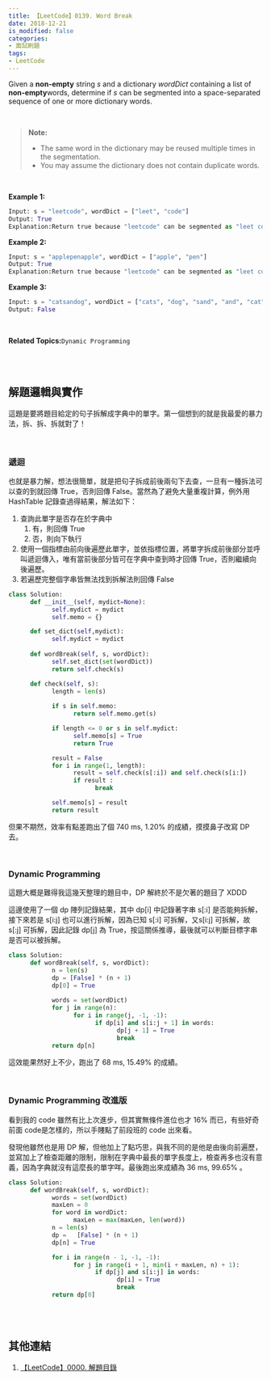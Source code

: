 ```yaml
---
title: 【LeetCode】0139. Word Break
date: 2018-12-21
is_modified: false
categories:
- 面試刷題
tags:
- LeetCode
--- 
```


Given a  **non-empty**  string  _s_  and a dictionary  _wordDict_  containing a list of  **non-empty**words, determine if  _s_  can be segmented into a space-separated sequence of one or more dictionary words.
<!--more-->
<br> 

> **Note:**
>  - The same word in the dictionary may be reused multiple times in the segmentation.
> - You may assume the dictionary does not contain duplicate words.

<br>

**Example 1:**
```python
Input: s = "leetcode", wordDict = ["leet", "code"]
Output: True
Explanation:Return true because "leetcode" can be segmented as "leet code".
```

**Example 2:**
```python
Input: s = "applepenapple", wordDict = ["apple", "pen"]
Output: True
Explanation:Return true because "leetcode" can be segmented as "leet code".
```

**Example 3:**
```python
Input: s = "catsandog", wordDict = ["cats", "dog", "sand", "and", "cat"]
Output: False
```

<br>

**Related Topics:**`Dynamic Programming`

<br><br>

## 解題邏輯與實作
這題是要將題目給定的句子拆解成字典中的單字。第一個想到的就是我最愛的暴力法，拆、拆、拆就對了！


<br>

### 遞迴
也就是暴力解，想法很簡單，就是把句子拆成前後兩句下去查，一旦有一種拆法可以查的到就回傳 True，否則回傳 False。當然為了避免大量重複計算，例外用 HashTable 記錄查過得結果，解法如下：

1.  查詢此單字是否存在於字典中
	1. 有，則回傳 True
	2. 否，則向下執行
2.  使用一個指標由前向後遍歷此單字，並依指標位置，將單字拆成前後部分並呼叫遞迴傳入，唯有當前後部分皆可在字典中查到時才回傳 True，否則繼續向後遍歷。
3. 若遍歷完整個字串皆無法找到拆解法則回傳 False


```python
class Solution:
      def __init__(self, mydict=None):
            self.mydict = mydict
            self.memo = {}

      def set_dict(self,mydict):
            self.mydict = mydict
            
      def wordBreak(self, s, wordDict):
            self.set_dict(set(wordDict))
            return self.check(s)

      def check(self, s):
            length = len(s)
            
            if s in self.memo:
                  return self.memo.get(s)

            if length <= 0 or s in self.mydict:
                  self.memo[s] = True
                  return True

            result = False
            for i in range(1, length):
                  result = self.check(s[:i]) and self.check(s[i:])
                  if result :
                        break

            self.memo[s] = result
            return result
```
但果不期然，效率有點差跑出了個 740 ms, 1.20%  的成績，摸摸鼻子改寫 DP 去。

<br>

### Dynamic Programming
這題大概是難得我這幾天整理的題目中，DP 解終於不是欠著的題目了 XDDD

這邊使用了一個 dp 陣列記錄結果，其中 dp[i] 中記錄著字串 s[:i] 是否能夠拆解，接下來若是 s[i:j] 也可以進行拆解，因為已知 s[:i] 可拆解，又s[i:j] 可拆解，故 s[:j] 可拆解，因此記錄 dp[j] 為 True，按這關係推導，最後就可以判斷目標字串是否可以被拆解。
 
```python
class Solution:
      def wordBreak(self, s, wordDict):
            n = len(s)
            dp = [False] * (n + 1)
            dp[0] = True
      
            words = set(wordDict)
            for j in range(n):
                  for i in range(j, -1, -1):
                        if dp[i] and s[i:j + 1] in words:
                              dp[j + 1] = True
                              break
            return dp[n]
```
這效能果然好上不少，跑出了 68 ms, 15.49% 的成績。

<br>

### Dynamic Programming 改進版
看到我的 code 雖然有比上次進步，但其實無條件進位也才 16% 而已，有些好奇前面 code是怎樣的，所以手賤點了前段班的 code 出來看。

發現他雖然也是用 DP 解，但他加上了點巧思，與我不同的是他是由後向前遍歷，並寫加上了檢查距離的限制，限制在字典中最長的單字長度上，檢查再多也沒有意義，因為字典就沒有這麼長的單字咩。最後跑出來成績為 36 ms, 99.65% 。

 
```python
class Solution:
      def wordBreak(self, s, wordDict):
            words = set(wordDict)
            maxLen = 0
            for word in wordDict:
                  maxLen = max(maxLen, len(word))
            n = len(s) 
            dp =   [False] * (n + 1)
            dp[n] = True 

            for i in range(n - 1, -1, -1):
                  for j in range(i + 1, min(i + maxLen, n) + 1): 
                        if dp[j] and s[i:j] in words:
                              dp[i] = True
                              break 
            return dp[0]
```
<br><br>

## 其他連結
1. [【LeetCode】0000. 解題目錄](/LeetCode-0000-Contents/)